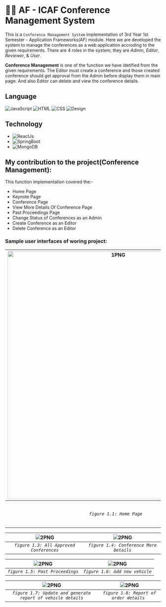 # 🌃🚀 AF - ICAF Conference Management System
This is a `Conference Management System` implementation of 3rd Year 1st Semester - Application Frameworks(AF) module. Here we are developed the system to manage the conferences as a web application accroding to the given requirements. There are 4 roles in the system; they are *Admin*, *Editor*, *Reviewer*, & *User*. 

**Conference Management** is one of the function we have idetified from the given requirements. The Editor must create a conference and those created conference should get approval from the Admin before display them in main page. And also Editor can delete and view the conference details.  

## Language 
![JavaScript](https://img.shields.io/badge/Language-JavaScript-yellow)
![HTML](https://img.shields.io/badge/Language-HTML-green)
![CSS](https://img.shields.io/badge/Language-CSS-blue)
![Design](https://img.shields.io/badge/Design-Bootstrap-purple)

## Technology 
* ![ReactJs](https://img.shields.io/badge/FrontEnd-ReactJs-blue)
* ![SpringBoot](https://img.shields.io/badge/BackEnd-Spring_Boot-green)
* ![MongoDB](https://img.shields.io/badge/Database-MongoDB-green)

## My contribution to the project(Conference Management):
This function implementation covered the:-
* Home Page
* Keynote Page
* Conference Page
* View More Details Of Conference Page 
* Past Proceedings Page
* Change Status of Conferences as an Admin
* Create Conference as an Editor
* Delete Conference as an Editor


### Sample user interfaces of woring project:

| <img alt="1PNG" height=800 width=700 src="https://user-images.githubusercontent.com/57215584/127432826-62cf98a5-bdc0-434f-8024-37a3e7d4cf94.png"> |<img  alt="2PNG" a src="https://user-images.githubusercontent.com/57215584/127434916-ff2b5047-c3a5-4723-9480-270d5eab518c.png">
|:--:|:--:|
| *`figure 1.1: Home Page`* | *`figure 1.2: KeyNote Details Page`* |

| <img alt="2PNG"  src="https://user-images.githubusercontent.com/57215584/127435135-bf65dffd-6c70-42bd-adcc-f06cadabf094.png"> | <img  alt="2PNG" src="https://user-images.githubusercontent.com/57215584/127435456-dd06b266-2ba4-4d42-b0bb-e7139891913e.png">
|:--:|:--:|
| *`figure 1.3: All Approved Conferences`* | *`figure 1.4: Conference More Details`* |

| <img alt="2PNG"  src="https://user-images.githubusercontent.com/57215584/127435620-6a306408-5b32-4a8b-ae04-068298dccaa3.png"> | <img  alt="2PNG" src="https://user-images.githubusercontent.com/57215584/96956647-52599b00-1516-11eb-854d-884518505ee3.png">
|:--:|:--:|
| *`figure 1.5: Past Proceedings`* | *`figure 1.6: Add new vehicle`* | 

| <img alt="2PNG"  src="https://user-images.githubusercontent.com/57215584/96956725-81700c80-1516-11eb-9f50-07cffa9dd3d7.png"> | <img  alt="2PNG" src="https://user-images.githubusercontent.com/57215584/96956804-ae242400-1516-11eb-8b2f-1b7161d01dc1.png">
|:--:|:--:|
| *`figure 1.7: Update and generate report of vehicle details`* | *`figure 1.8: Report of order details `* |


